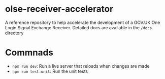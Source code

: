 # olse-receiver-accelerator

A reference repository to help accelerate the development of a GOV.UK One Login Signal Exchange Receiver. Detailed docs are available in the `/docs` directory

# Commnads


- `npm run dev`: Run a live server that reloads when changes are made
- `npm run test:unit`: Run the unit tests